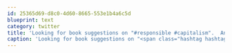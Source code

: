 ```yaml
---
id: 25365d69-d8c0-4d60-8665-553e1b4a6c5d
blueprint: text
category: twitter
title: 'Looking for book suggestions on "#responsible #capitalism".  Anyone read  David Korten''s books?'
caption: 'Looking for book suggestions on "<span class="hashtag hashtag_local">#<a href="http://tweettemp.darylchymko.ca/?tag=responsible">responsible</a> <span class="hashtag hashtag_local">#<a href="http://tweettemp.darylchymko.ca/?tag=capitalism">capitalism</a>".  Anyone read  David Korten''s books?'
---
```


